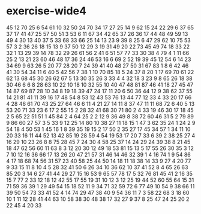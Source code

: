 # exercise-wide4
45
12
70
25
6
54
61
10
32
50
24
70
34
17
27
25
14
9
62
15
24
22
29
6
37
65
37
17
41
47
25
57
50
51
3
53
6
11
67
34
42
65
37
26
36
17
44
48
49
59
13
49
4
30
13
40
37
5
33
68
33
66
25
14
13
23
9
39
8
25
6
47
29
62
10
75
53
57
3
2
36
26
18
15
13
9
37
50
12
29
3
19
31
49
20
22
73
45
49
74
18
33
22
32
1
13
29
39
14
78
32
29
26
61
56
2
41
6
51
57
77
33
30
38
4
79
4
1
11
66
25
2
13
21
23
60
46
48
17
36
24
46
53
16
6
69
2
52
19
39
45
12
54
6
14
23
34
69
9
63
26
5
20
77
28
20
7
24
39
41
40
48
27
50
31
67
83
1
8
6
42
46
41
30
54
34
11
6
40
5
42
56
7
38
1
10
70
85
18
5
24
37
8
20
1
17
69
70
61
22
62
13
68
45
30
26
62
67
5
13
30
35
26
3
33
4
4
32
18
3
23
9
8
65
26
18
38
30
46
6
6
8
28
63
10
22
10
18
10
32
55
10
40
47
48
81
87
46
41
18
27
45
47
14
87
69
87
28
10
34
8
19
18
39
47
24
17
11
20
6
50
36
44
12
9
38
62
37
55
14
21
81
41
11
39
16
17
48
54
8
53
12
43
53
76
13
44
77
12
33
4
33
20
17
66
4
28
46
61
70
43
25
27
64
46
6
11
4
21
27
14
11
8
37
47
11
11
68
72
6
40
5
13
53
20
71
33
23
6
17
2
55
15
2
28
32
41
68
30
71
80
2
4
33
19
46
30
17
18
45
2
5
65
22
51
51
1
45
84
2
4
64
25
2
2
12
9
36
49
8
38
72
60
46
31
5
2
79
89
9
86
60
27
57
3
5
33
9
12
25
14
80
10
38
27
11
18
15
1
47
3
62
35
24
1
24
2
9
54
18
4
50
53
1
45
16
1
8
39
35
19
15
2
17
50
2
35
27
17
45
34
57
1
34
11
10
20
33
16
11
44
52
13
42
85
19
28
59
4
54
19
53
17
20
7
33
6
39
2
38
25
27
4
16
29
10
23
26
8
8
75
28
45
7
24
30
4
58
25
37
14
24
29
24
39
38
8
21
45
18
47
62
56
60
11
63
8
3
12
20
30
12
49
18
53
81
15
13
5
17
55
26
30
35
3
12
7
10
12
16
36
66
17
13
26
20
47
21
57
31
46
14
46
32
39
1
4
16
74
1
9
54
86
4
17
18
68
74
56
31
57
23
40
58
25
44
50
14
18
11
18
38
14
33
9
27
4
20
77
9
33
15
11
8
10
4
5
28
32
41
50
6
26
34
10
36
62
10
37
41
52
8
4
65
26
63
85
20
3
14
6
27
41
44
29
27
15
16
53
9
65
57
78
17
5
32
76
81
45
41
2
16
35
15
7
77
2
33
12
18
12
42
55
17
55
19
31
10
12
3
12
25
19
44
52
60
55
64
15
31
71
59
36
39
1
29
49
54
15
18
52
11
9
34
71
32
59
72
6
77
49
10
54
9
38
66
11
39
50
54
73
33
41
52
4
14
74
29
47
38
40
9
54
36
11
7
3
58
22
68
3
18
60
10
1
11
12
28
41
44
63
10
58
38
30
48
38
17
32
27
9
37
8
25
47
24
25
20
2
22
45
4
20
33
